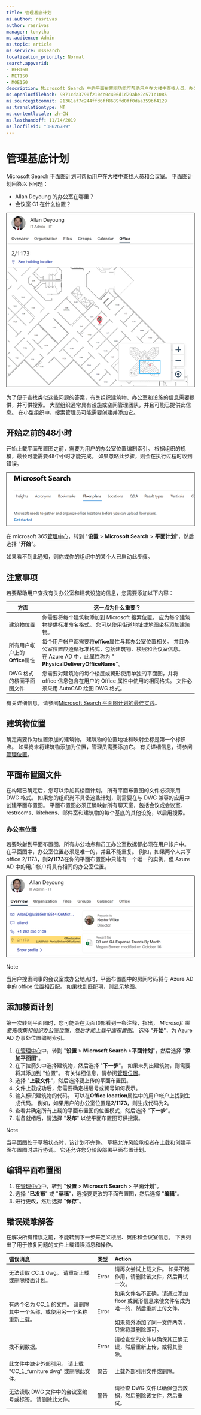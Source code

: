 ```yaml
---
title: 管理基底计划
ms.author: rasrivas
author: rasrivas
manager: tonytha
ms.audience: Admin
ms.topic: article
ms.service: mssearch
localization_priority: Normal
search.appverid:
- BFB160
- MET150
- MOE150
description: Microsoft Search 中的平面布置图功能可帮助用户在大楼中查找人员、办公室和其他有用的功能。
ms.openlocfilehash: 9871cda3790f210dc0c406d1d29abe2c571c1085
ms.sourcegitcommit: 21361af7c244ffd6ff8689fd0ff0daa359bf4129
ms.translationtype: MT
ms.contentlocale: zh-CN
ms.lasthandoff: 11/14/2019
ms.locfileid: "38626789"
---
```

# <a name="manage-floor-plans"></a>管理基底计划

Microsoft Search 平面图计划可帮助用户在大楼中查找人员和会议室。 平面图计划回答以下问题：
- Allan Deyoung 的办公室在哪里？
- 会议室 C1 在什么位置？

![平面图在大楼中对用户的办公室位置进行了分布规划。](media/floorplans-officelocation.png)

为了便于查找类似这些问题的答案，有关组织建筑物、办公室和设施的信息需要提供，并可供搜索。 大型组织通常具有设施或空间管理团队，并且可能已提供此信息。 在小型组织中，搜索管理员可能需要创建并添加它。

## <a name="48-hours-before-you-begin"></a>开始之前的48小时
开始上载平面布置图之前，需要为用户的办公室位置编制索引。 根据组织的规模，最长可能需要48个小时才能完成。 如果忽略此步骤，则会在执行过程时收到错误。

!["平面布置图" 页面的屏幕截图，其中包含 "Microsoft 需要先收集和组织办公室位置，然后才能上载平面布置图" 通知。](media/floorplans_hydrationstep.png)

在 microsoft 365[管理中心](https://admin.microsoft.com)，转到 "**设置** > **Microsoft Search** > **平面计划**"，然后选择 "**开始**"。

如果看不到此通知，则你或你的组织中的某个人已启动此步骤。

## <a name="things-to-consider"></a>注意事项
若要帮助用户查找有关办公室和建筑设施的信息，您需要添加以下内容：

|方面     |这一点为什么重要？  |
|---------|---------|
|建筑物位置    |    你需要将每个建筑物添加到 Microsoft 搜索位置。 应为每个建筑物提供标准命名格式。 您可以使用街道地址或地图坐标添加建筑物。     |
|所有用户帐户上的**Office**属性     |    每个用户帐户都需要将**office**属性与其办公室位置相关。 并且办公室位置应遵循标准格式，包括建筑物、楼层和会议室信息。   <br> 在 Azure AD 中，此属性称为 " **PhysicalDeliveryOfficeName**"。    |
|DWG 格式的楼面平面图文件     |   您需要对建筑物的每个楼层或翼形使用单独的平面图，并将 office 信息包含在用户的 Office 属性中使用的相同格式。 文件必须采用 AutoCAD 绘图 DWG 格式。 |

有关详细信息，请参阅[Microsoft Search 平面图计划的最佳实践](floorplans-bestpractices.md)。

## <a name="building-location"></a>建筑物位置

确定需要作为位置添加的建筑物。 建筑物的位置地址和映射坐标是第一个标识点。 如果尚未将建筑物添加为位置，管理员需要添加它。 有关详细信息，请参阅[管理位置](manage-locations.md)。

## <a name="floor-plans-files"></a>平面布置图文件

在构建已确定后，您可以添加其楼面计划。 所有平面布置图的文件必须采用 DWG 格式。 如果您的组织尚不具备这些计划，则需要在与 DWG 兼容的应用中创建平面布置图。 平面布置图必须正确映射所有聊天室，包括会议或会议室、restrooms、kitchens、邮件室和建筑物的每个基底的其他设施，以启用搜索。

### <a name="office-locations"></a>办公室位置

若要映射到平面布置图，所有办公地点和员工办公室数据都必须在用户帐户中。 在平面图中，办公室位置必须是唯一的，并且不能重复。 例如，如果两个人共享 office 2/1173，则**2/1173**在你的平面布置图中只能有一个唯一的实例，但 Azure AD 中的用户帐户将具有相同的办公室位置。

![floorplans-peoplecard](media/floorplans-peoplecard.png)

 > [!Note] 
 > 当用户搜索同事的会议室或办公地点时，平面布置图中的房间号码将与 Azure AD 中的 office 位置相匹配。 如果找到匹配项，则显示地图。

## <a name="add-floor-plan"></a>添加楼面计划

 第一次转到平面图时，您可能会在页面顶部看到一条注释，指出， *Microsoft 需要先收集和组织办公室位置，然后才能上载平面布置图*。 选择 "**开始**"，为 Azure AD 办事处位置编制索引。 

1. 在[管理中心](https://admin.microsoft.com)中，转到 "**设置** > **Microsoft Search** >**平面计划**"，然后选择 "**添加平面图**"。
4. 在下拉箭头中选择建筑物，然后选择 "**下一步**"。 如果未列出建筑物，则需要将其添加到 "位置"。 有关详细信息，请参阅[管理位置](manage-locations.md)。
6. 选择 "**上载文件**"，然后选择要上传的平面布置图。 
1. 文件上载成功后，您需要确定楼层号或翼号如何表示。 
7. 输入标识建筑物的代码。 可以在**Office location**属性中的用户帐户上找到生成代码。 例如，如果用户的办公室位置是**2/1173**，则生成代码为**2**。 
9. 查看并确定所有上载的平面布置图的位置模式，然后选择 "**下一步**"。
10. 准备就绪后，请选择 "**发布**" 以使平面布置图可供搜索。

> [!Note] 
> 当平面图处于草稿状态时，该计划不完整。 草稿允许风险承担者在上载和创建平面布置图时进行协调。 它还允许您分阶段部署平面布置计划。

## <a name="edit-floor-plans"></a>编辑平面布置图

1. 在[管理中心](https://admin.microsoft.com)中，转到 "**设置** > **Microsoft Search** > **平面计划**"。 
1. 选择 "**已发布**" 或 "**草稿**"，选择要更改的平面布置图，然后选择 "**编辑**"。
5. 进行更改，然后选择 "**保存**"。

## <a name="troubleshoot-errors"></a>错误疑难解答

在解决所有错误之前，不能转到下一步来定义楼层、翼形和会议室信息。 下表列出了用于修复问题的文件上载错误消息和操作。

| 错误消息   | 类型    | Action       |
|:----------------| :--------- | :-------------- |
| 无法读取 CC_1 dwg。 请重新上载或删除楼面计划。 | Error |  请再次尝试上载文件。 如果不起作用，请删除该文件，然后再试一次。 |
| 有两个名为 CC_1 的文件。 请删除其中一个名称，或使用另一个名称重新上载。| Error | 如果文件名不正确，请通过添加 floor 或翼形信息来使文件名成为唯一的，然后重新上传文件。 <br><br>如果意外添加了同一文件两次，只需将其删除即可。 |
| 找不到数据。 | Error | 请检查您的文件以确保其正确无误，然后重新上传，或将其删除。 |
| 此文件中缺少外部引用。 请上载 "CC_1_furniture dwg" 或删除此文件。 | 警告 | 上载外部引用文件或删除。|
| 无法读取 DWG 文件中的会议室编号或标签。 请删除此文件。 | 警告 | 请检查 DWG 文件以确保包含数据，然后删除该文件，然后重试。 |
